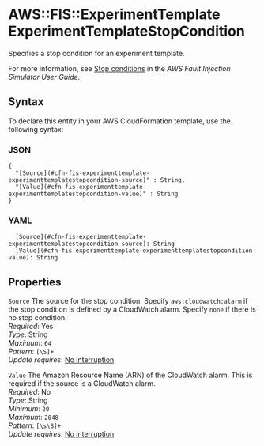 # AWS::FIS::ExperimentTemplate ExperimentTemplateStopCondition<a name="aws-properties-fis-experimenttemplate-experimenttemplatestopcondition"></a>

Specifies a stop condition for an experiment template\.

For more information, see [Stop conditions](https://docs.aws.amazon.com/fis/latest/userguide/stop-conditions.html) in the _AWS Fault Injection Simulator User Guide_\.

## Syntax<a name="aws-properties-fis-experimenttemplate-experimenttemplatestopcondition-syntax"></a>

To declare this entity in your AWS CloudFormation template, use the following syntax:

### JSON<a name="aws-properties-fis-experimenttemplate-experimenttemplatestopcondition-syntax.json"></a>

```
{
  "[Source](#cfn-fis-experimenttemplate-experimenttemplatestopcondition-source)" : String,
  "[Value](#cfn-fis-experimenttemplate-experimenttemplatestopcondition-value)" : String
}
```

### YAML<a name="aws-properties-fis-experimenttemplate-experimenttemplatestopcondition-syntax.yaml"></a>

```
  [Source](#cfn-fis-experimenttemplate-experimenttemplatestopcondition-source): String
  [Value](#cfn-fis-experimenttemplate-experimenttemplatestopcondition-value): String
```

## Properties<a name="aws-properties-fis-experimenttemplate-experimenttemplatestopcondition-properties"></a>

`Source` <a name="cfn-fis-experimenttemplate-experimenttemplatestopcondition-source"></a>
The source for the stop condition\. Specify `aws:cloudwatch:alarm` if the stop condition is defined by a CloudWatch alarm\. Specify `none` if there is no stop condition\.  
_Required_: Yes  
_Type_: String  
_Maximum_: `64`  
_Pattern_: `[\S]+`  
_Update requires_: [No interruption](https://docs.aws.amazon.com/AWSCloudFormation/latest/UserGuide/using-cfn-updating-stacks-update-behaviors.html#update-no-interrupt)

`Value` <a name="cfn-fis-experimenttemplate-experimenttemplatestopcondition-value"></a>
The Amazon Resource Name \(ARN\) of the CloudWatch alarm\. This is required if the source is a CloudWatch alarm\.  
_Required_: No  
_Type_: String  
_Minimum_: `20`  
_Maximum_: `2048`  
_Pattern_: `[\s\S]+`  
_Update requires_: [No interruption](https://docs.aws.amazon.com/AWSCloudFormation/latest/UserGuide/using-cfn-updating-stacks-update-behaviors.html#update-no-interrupt)
